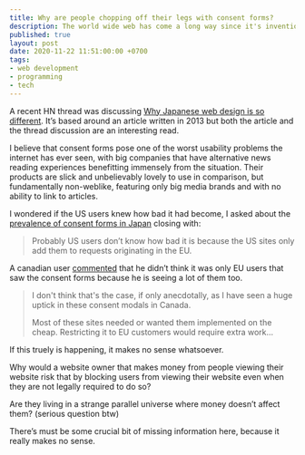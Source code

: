 ```yaml
---
title: Why are people chopping off their legs with consent forms?
description: The world wide web has come a long way since it's invention, but the recent trend of consent forms plastered everywhere, brought on by new government regulations, is destroying the web experience
published: true
layout: post
date: 2020-11-22 11:51:00:00 +0700
tags:
- web development
- programming
- tech
---
```

A recent HN thread was discussing [Why Japanese web design is so different](https://news.ycombinator.com/item?id=25148942). It’s based around an article written in 2013 but both the article and the thread discussion are an interesting read. 

I believe that consent forms pose one of the worst usability problems the internet has ever seen, with big companies that have alternative news reading experiences benefitting immensely from the situation. Their products are slick and unbelievably lovely to use in comparison, but fundamentally non-weblike, featuring only big media brands and with no ability to link to articles.

I wondered if the US users knew how bad it had become, I asked about the [prevalence of consent forms in Japan](https://news.ycombinator.com/item?id=25169098) closing with:

> Probably US users don’t know how bad it is because the US sites only add them to requests originating in the EU.

A canadian user [commented](https://news.ycombinator.com/item?id=25169477) that he didn’t think it was only EU users that saw the consent forms because he is seeing a lot of them too.
 
>I don't think that's the case, if only anecdotally, as I have seen a huge uptick in these consent modals in Canada.
>
>Most of these sites needed or wanted them implemented on the cheap. Restricting it to EU customers would require extra work...

If this truely is happening, it makes no sense whatsoever.

Why would a website owner that makes money from people viewing their website risk that by blocking users from viewing their website even when they are not legally required to do so?

Are they living in a strange parallel universe where money doesn’t affect them? (serious question btw)

There’s must be some crucial bit of missing information here, because it really makes no sense.
